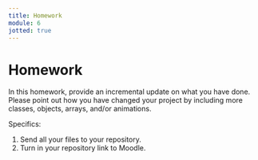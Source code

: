 ```yaml
---
title: Homework
module: 6
jotted: true
---
```


# Homework

In this homework, provide an incremental update on what you have done.  Please point out how you have changed your project by including more classes, objects, arrays, and/or animations.


Specifics:

1. Send all your files to your repository.
2. Turn in your repository link to Moodle.


